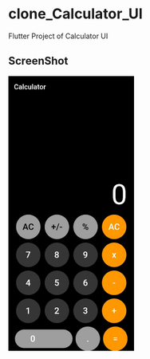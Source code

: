 # clone_Calculator_UI

Flutter Project of Calculator UI

## ScreenShot
<img src="assets/calculator_UI.jpeg" width = 50% height = 50%>
